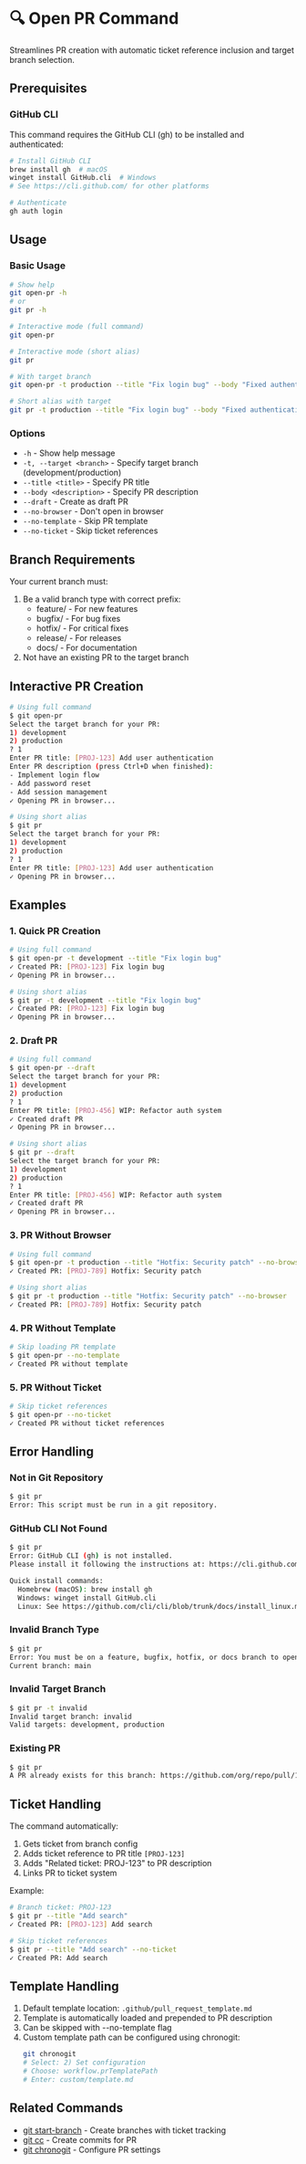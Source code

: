 # 🔍 Open PR Command

Streamlines PR creation with automatic ticket reference inclusion and target branch selection.

## Prerequisites

### GitHub CLI
This command requires the GitHub CLI (gh) to be installed and authenticated:

```bash
# Install GitHub CLI
brew install gh  # macOS
winget install GitHub.cli  # Windows
# See https://cli.github.com/ for other platforms

# Authenticate
gh auth login
```

## Usage

### Basic Usage

```bash
# Show help
git open-pr -h
# or
git pr -h

# Interactive mode (full command)
git open-pr

# Interactive mode (short alias)
git pr

# With target branch
git open-pr -t production --title "Fix login bug" --body "Fixed authentication flow"

# Short alias with target
git pr -t production --title "Fix login bug" --body "Fixed authentication flow"
```

### Options

- `-h` - Show help message
- `-t, --target <branch>` - Specify target branch (development/production)
- `--title <title>` - Specify PR title
- `--body <description>` - Specify PR description
- `--draft` - Create as draft PR
- `--no-browser` - Don't open in browser
- `--no-template` - Skip PR template
- `--no-ticket` - Skip ticket references

## Branch Requirements

Your current branch must:
1. Be a valid branch type with correct prefix:
   - feature/ - For new features
   - bugfix/ - For bug fixes
   - hotfix/ - For critical fixes
   - release/ - For releases
   - docs/ - For documentation
2. Not have an existing PR to the target branch

## Interactive PR Creation

```bash
# Using full command
$ git open-pr
Select the target branch for your PR:
1) development
2) production
? 1
Enter PR title: [PROJ-123] Add user authentication
Enter PR description (press Ctrl+D when finished):
- Implement login flow
- Add password reset
- Add session management
✓ Opening PR in browser...

# Using short alias
$ git pr
Select the target branch for your PR:
1) development
2) production
? 1
Enter PR title: [PROJ-123] Add user authentication
✓ Opening PR in browser...
```

## Examples

### 1. Quick PR Creation

```bash
# Using full command
$ git open-pr -t development --title "Fix login bug"
✓ Created PR: [PROJ-123] Fix login bug
✓ Opening PR in browser...

# Using short alias
$ git pr -t development --title "Fix login bug"
✓ Created PR: [PROJ-123] Fix login bug
✓ Opening PR in browser...
```

### 2. Draft PR

```bash
# Using full command
$ git open-pr --draft
Select the target branch for your PR:
1) development
2) production
? 1
Enter PR title: [PROJ-456] WIP: Refactor auth system
✓ Created draft PR
✓ Opening PR in browser...

# Using short alias
$ git pr --draft
Select the target branch for your PR:
1) development
2) production
? 1
Enter PR title: [PROJ-456] WIP: Refactor auth system
✓ Created draft PR
✓ Opening PR in browser...
```

### 3. PR Without Browser

```bash
# Using full command
$ git open-pr -t production --title "Hotfix: Security patch" --no-browser
✓ Created PR: [PROJ-789] Hotfix: Security patch

# Using short alias
$ git pr -t production --title "Hotfix: Security patch" --no-browser
✓ Created PR: [PROJ-789] Hotfix: Security patch
```

### 4. PR Without Template

```bash
# Skip loading PR template
$ git open-pr --no-template
✓ Created PR without template
```

### 5. PR Without Ticket

```bash
# Skip ticket references
$ git open-pr --no-ticket
✓ Created PR without ticket references
```

## Error Handling

### Not in Git Repository
```bash
$ git pr
Error: This script must be run in a git repository.
```

### GitHub CLI Not Found
```bash
$ git pr
Error: GitHub CLI (gh) is not installed.
Please install it following the instructions at: https://cli.github.com/

Quick install commands:
  Homebrew (macOS): brew install gh
  Windows: winget install GitHub.cli
  Linux: See https://github.com/cli/cli/blob/trunk/docs/install_linux.md
```

### Invalid Branch Type
```bash
$ git pr
Error: You must be on a feature, bugfix, hotfix, or docs branch to open a PR.
Current branch: main
```

### Invalid Target Branch
```bash
$ git pr -t invalid
Invalid target branch: invalid
Valid targets: development, production
```

### Existing PR
```bash
$ git pr
A PR already exists for this branch: https://github.com/org/repo/pull/123
```

## Ticket Handling

The command automatically:
1. Gets ticket from branch config
2. Adds ticket reference to PR title `[PROJ-123]`
3. Adds "Related ticket: PROJ-123" to PR description
4. Links PR to ticket system

Example:
```bash
# Branch ticket: PROJ-123
$ git pr --title "Add search"
✓ Created PR: [PROJ-123] Add search

# Skip ticket references
$ git pr --title "Add search" --no-ticket
✓ Created PR: Add search
```

## Template Handling

1. Default template location: `.github/pull_request_template.md`
2. Template is automatically loaded and prepended to PR description
3. Can be skipped with --no-template flag
4. Custom template path can be configured using chronogit:
   ```bash
   git chronogit
   # Select: 2) Set configuration
   # Choose: workflow.prTemplatePath
   # Enter: custom/template.md
   ```

## Related Commands

- [git start-branch](start-branch.md) - Create branches with ticket tracking
- [git cc](conventional-commit.md) - Create commits for PR
- [git chronogit](chronogit.md) - Configure PR settings
